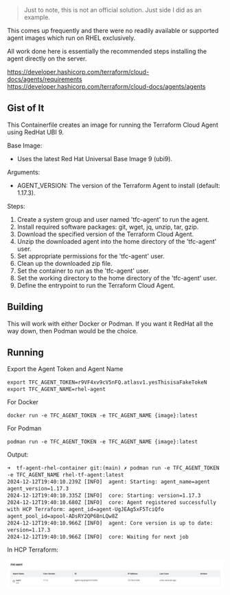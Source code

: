 > Just to note, this is not an official solution. Just side I did as an example. 

This comes up frequently and there were no readily available or supported agent images which run on RHEL exclusively. 

All work done here is essentially the recommended steps installing the agent directly on the server. 

https://developer.hashicorp.com/terraform/cloud-docs/agents/requirements 
https://developer.hashicorp.com/terraform/cloud-docs/agents/agents

## Gist of It

 This Containerfile creates an image for running the Terraform Cloud Agent using RedHat UBI 9.

 Base Image:
 - Uses the latest Red Hat Universal Base Image 9 (ubi9).

 Arguments:
 - AGENT_VERSION: The version of the Terraform Agent to install (default: 1.17.3).

 Steps:
 1. Create a system group and user named 'tfc-agent' to run the agent.
 2. Install required software packages: git, wget, jq, unzip, tar, gzip.
 3. Download the specified version of the Terraform Cloud Agent.
 4. Unzip the downloaded agent into the home directory of the 'tfc-agent' user.
 5. Set appropriate permissions for the 'tfc-agent' user.
 6. Clean up the downloaded zip file.
 7. Set the container to run as the 'tfc-agent' user.
 8. Set the working directory to the home directory of the 'tfc-agent' user.
 9. Define the entrypoint to run the Terraform Cloud Agent.

## Building

This will work with either Docker or Podman. If you want it RedHat all the way down, then Podman would be the choice. 

## Running

Export the Agent Token and Agent Name

```
export TFC_AGENT_TOKEN=r9VF4xv9cV5nFQ.atlasv1.yesThisisaFakeTokeN
export TFC_AGENT_NAME=rhel-agent
```

For Docker

```
docker run -e TFC_AGENT_TOKEN -e TFC_AGENT_NAME {image}:latest
```

For Podman

```
podman run -e TFC_AGENT_TOKEN -e TFC_AGENT_NAME {image}:latest
```

Output: 

```
➜  tf-agent-rhel-container git:(main) ✗ podman run -e TFC_AGENT_TOKEN -e TFC_AGENT_NAME rhel-tf-agent:latest
2024-12-12T19:40:10.239Z [INFO]  agent: Starting: agent_name=agent agent_version=1.17.3
2024-12-12T19:40:10.335Z [INFO]  core: Starting: version=1.17.3
2024-12-12T19:40:10.680Z [INFO]  core: Agent registered successfully with HCP Terraform: agent_id=agent-UgJEAg5xF5TciQfo agent_pool_id=apool-ADsRY2QP68nLQw8Z
2024-12-12T19:40:10.966Z [INFO]  agent: Core version is up to date: version=1.17.3
2024-12-12T19:40:10.966Z [INFO]  core: Waiting for next job
```

In HCP Terraform:

![RHEL Agent](assets/image.png)